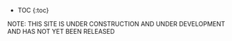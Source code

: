 * TOC
{:toc}

NOTE:  THIS SITE IS UNDER CONSTRUCTION AND UNDER DEVELOPMENT AND HAS NOT YET BEEN RELEASED